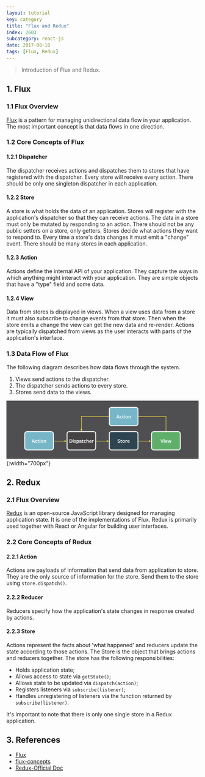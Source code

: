```yaml
---
layout: tutorial
key: category
title: "Flux and Redux"
index: 2603
subcategory: react-js
date: 2017-08-18
tags: [Flux, Redux]
---
```


> Introduction of Flux and Redux.

## 1. Flux
### 1.1 Flux Overview
[Flux](https://github.com/facebook/flux/tree/master/examples/flux-concepts) is a pattern for managing unidirectional data flow in your application. The most important concept is that data flows in one direction.
### 1.2 Core Concepts of Flux
#### 1.2.1 Dispatcher
The dispatcher receives actions and dispatches them to stores that have registered with the dispatcher. Every store will receive every action. There should be only one singleton dispatcher in each application.
#### 1.2.2 Store
A store is what holds the data of an application. Stores will register with the application's dispatcher so that they can receive actions. The data in a store must only be mutated by responding to an action. There should not be any public setters on a store, only getters. Stores decide what actions they want to respond to. Every time a store's data changes it must emit a "change" event. There should be many stores in each application.
#### 1.2.3 Action
Actions define the internal API of your application. They capture the ways in which anything might interact with your application. They are simple objects that have a "type" field and some data.
#### 1.2.4 View
Data from stores is displayed in views. When a view uses data from a store it must also subscribe to change events from that store. Then when the store emits a change the view can get the new data and re-render. Actions are typically dispatched from views as the user interacts with parts of the application's interface.

### 1.3 Data Flow of Flux
The following diagram describes how data flows through the system.
1. Views send actions to the dispatcher.
2. The dispatcher sends actions to every store.
3. Stores send data to the views.

![image](/assets/images/frontend/2603/fluxdataflow.png){:width="700px"}

## 2. Redux
### 2.1 Flux Overview
[Redux](https://redux.js.org/) is an open-source JavaScript library designed for managing application state. It is one of the implementations of Flux. Redux is primarily used together with React or Angular for building user interfaces.
### 2.2 Core Concepts of Redux
#### 2.2.1 Action
Actions are payloads of information that send data from application to store. They are the only source of information for the store. Send them to the store using `store.dispatch()`.
#### 2.2.2 Reducer
Reducers specify how the application's state changes in response created by actions.
#### 2.2.3 Store
Actions represent the facts about 'what happened' and reducers update the state according to those actions. The Store is the object that brings actions and reducers together. The store has the following responsibilities:
* Holds application state;
* Allows access to state via `getState()`;
* Allows state to be updated via `dispatch(action)`;
* Registers listeners via `subscribe(listener)`;
* Handles unregistering of listeners via the function returned by `subscribe(listener)`.

It's important to note that there is only one single store in a Redux application.

## 3. References
* [Flux](https://facebook.github.io/flux/)
* [flux-concepts](https://github.com/facebook/flux/tree/master/examples/flux-concepts)
* [Redux-Official Doc](https://redux.js.org/)
